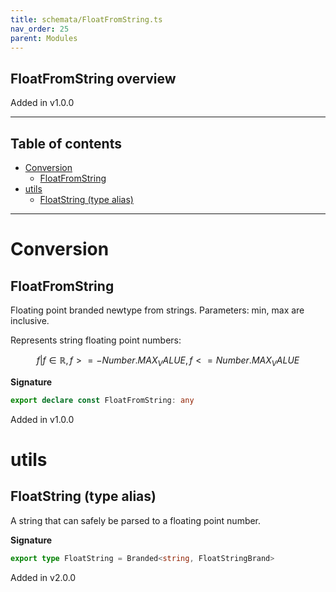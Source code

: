 ```yaml
---
title: schemata/FloatFromString.ts
nav_order: 25
parent: Modules
---
```


## FloatFromString overview

Added in v1.0.0

---

<h2 class="text-delta">Table of contents</h2>

- [Conversion](#conversion)
  - [FloatFromString](#floatfromstring)
- [utils](#utils)
  - [FloatString (type alias)](#floatstring-type-alias)

---

# Conversion

## FloatFromString

Floating point branded newtype from strings. Parameters: min, max are inclusive.

Represents string floating point numbers:

```math
 { f | f ∈ ℝ, f >= -Number.MAX_VALUE, f <= Number.MAX_VALUE }
```

**Signature**

```ts
export declare const FloatFromString: any
```

Added in v1.0.0

# utils

## FloatString (type alias)

A string that can safely be parsed to a floating point number.

**Signature**

```ts
export type FloatString = Branded<string, FloatStringBrand>
```

Added in v2.0.0

